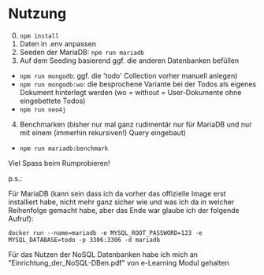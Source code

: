 # Nutzung

0. ```npm install```
1. Daten in .env anpassen
2. Seeden der MariaDB: ```npm run mariadb```
3. Auf dem Seeding basierend ggf. die anderen Datenbanken befüllen
  - ```npm run mongodb```: ggf. die 'todo' Collection vorher manuell anlegen)
  - ```npm run mongodb:wo```: die besprochene Variante bei der Todos als eigenes Dokument hinterlegt werden (wo = without = User-Dokumente ohne eingebettete Todos)
  - ```npm run neo4j```
4. Benchmarken (bisher nur mal ganz rudimentär nur für MariaDB und nur mit einem (immerhin rekursiven!) Query eingebaut)
  - ```npm run mariadb:benchmark```

Viel Spass beim Rumprobieren!

p.s.: 

Für MariaDB (kann sein dass ich da vorher das offizielle Image erst installiert habe, nicht mehr ganz sicher wie und was ich da in welcher Reihenfolge gemacht habe, aber das Ende war glaube ich der folgende Aufruf):

```docker run --name=mariadb -e MYSQL_ROOT_PASSWORD=123 -e MYSQL_DATABASE=todo -p 3306:3306 -d mariadb```


Für das Nutzen der NoSQL Datenbanken habe ich mich an "Einrichtung_der_NoSQL-DBen.pdf" von e-Learning Modul gehalten
